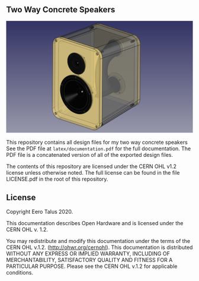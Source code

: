 Two Way Concrete Speakers
-------------------------

![Two Way Speaker](https://github.com/eerotal/2-way-speaker/raw/master/drawings/render.png "Two Way Speaker")

This repository contains all design files for my two way concrete speakers
See the PDF file at `latex/documentation.pdf` for the full documentation.
The PDF file is a concatenated version of all of the exported design files.

The contents of this repository are licensed under the CERN OHL v1.2 license
unless otherwise noted. The full license can be found in the file LICENSE.pdf
in the root of this repository.

License
-------

Copyright Eero Talus 2020.

This documentation describes Open Hardware and is licensed under the CERN OHL
v. 1.2.

You may redistribute and modify this documentation under the terms of the
CERN OHL v.1.2. (http://ohwr.org/cernohl). This documentation is distributed
WITHOUT ANY EXPRESS OR IMPLIED WARRANTY, INCLUDING OF MERCHANTABILITY,
SATISFACTORY QUALITY AND FITNESS FOR A PARTICULAR PURPOSE. Please see the
CERN OHL v.1.2 for applicable conditions.
